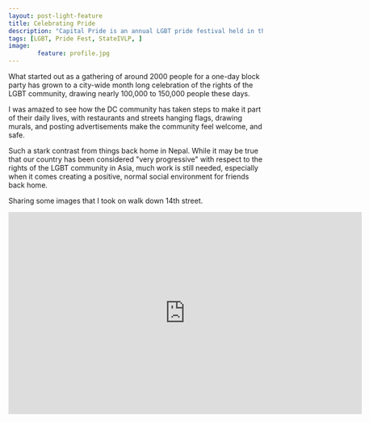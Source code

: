 ```yaml
---
layout: post-light-feature
title: Celebrating Pride
description: "Capital Pride is an annual LGBT pride festival held in the month of June every year, here in Washington DC." 
tags: [LGBT, Pride Fest, StateIVLP, ]
image: 
        feature: profile.jpg
---
```


What started out as a gathering of around 2000 people for a one-day block party has grown to a city-wide month long celebration of the rights of the LGBT community, drawing nearly 100,000 to 150,000 people these days.

I was amazed to see how the DC community has taken steps to make it part of their daily lives, with restaurants and streets hanging flags, drawing murals, and posting advertisements make the community feel welcome, and safe.

Such a stark contrast from things back home in Nepal. While it may be true that our country has been considered "very progressive" with respect to the rights of the LGBT community in Asia, much work is still needed, especially when it comes creating a positive, normal social environment for friends back home.

Sharing some images that I took on walk down 14th street.

<iframe src="https://albumizr.com/a/WhqA" scrolling="no" frameborder="0" allowfullscreen width="700" height="400"></iframe>



